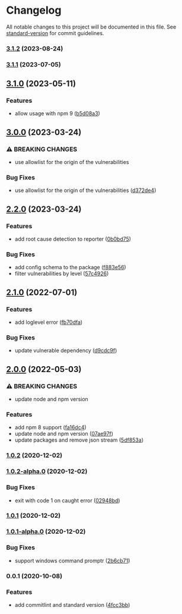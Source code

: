 # Changelog

All notable changes to this project will be documented in this file. See [standard-version](https://github.com/conventional-changelog/standard-version) for commit guidelines.

### [3.1.2](https://github.com/team-supercharge/audit-ci-wrapper/compare/v3.1.1...v3.1.2) (2023-08-24)

### [3.1.1](https://github.com/team-supercharge/audit-ci-wrapper/compare/v3.1.0...v3.1.1) (2023-07-05)

## [3.1.0](https://github.com/team-supercharge/audit-ci-wrapper/compare/v3.0.0...v3.1.0) (2023-05-11)


### Features

* allow usage with npm 9 ([b5d08a3](https://github.com/team-supercharge/audit-ci-wrapper/commit/b5d08a349299c4e8b7830012468f2129c0ed23ab))

## [3.0.0](https://github.com/team-supercharge/audit-ci-wrapper/compare/v2.2.0...v3.0.0) (2023-03-24)


### ⚠ BREAKING CHANGES

* use allowlist for the origin of the vulnerabilities

### Bug Fixes

* use allowlist for the origin of the vulnerabilities ([d372de4](https://github.com/team-supercharge/audit-ci-wrapper/commit/d372de4e5c3a3590fe45d7baf1eb5044dfd9d421))

## [2.2.0](https://github.com/team-supercharge/audit-ci-wrapper/compare/v2.1.0...v2.2.0) (2023-03-24)


### Features

* add root cause detection to reporter ([0b0bd75](https://github.com/team-supercharge/audit-ci-wrapper/commit/0b0bd75b86d6c2b0af7a41ccc0c217515563591f))


### Bug Fixes

* add config schema to the package ([f883e56](https://github.com/team-supercharge/audit-ci-wrapper/commit/f883e566a95390a21e7bcc92bfd6cc38eafd8941))
* filter vulnerabilities by level ([57c4926](https://github.com/team-supercharge/audit-ci-wrapper/commit/57c4926fca011613195161879beb672c9c5a94df))

## [2.1.0](https://github.com/team-supercharge/audit-ci-wrapper/compare/v2.0.0...v2.1.0) (2022-07-01)


### Features

* add loglevel error ([fb70dfa](https://github.com/team-supercharge/audit-ci-wrapper/commit/fb70dfaa054e00e487cf3e343d20bbc98ea5f67b))


### Bug Fixes

* update vulnerable dependency ([d9cdc9f](https://github.com/team-supercharge/audit-ci-wrapper/commit/d9cdc9f6c7f0f2dd1a0d4278962995cf2831a3a3))

## [2.0.0](https://github.com/team-supercharge/audit-ci-wrapper/compare/v1.0.2...v2.0.0) (2022-05-03)


### ⚠ BREAKING CHANGES

* update node and npm version

### Features

* add npm 8 support ([fa16dc4](https://github.com/team-supercharge/audit-ci-wrapper/commit/fa16dc429e6ba6cb954136111f741c84b21227f1))
* update node and npm version ([07ae97f](https://github.com/team-supercharge/audit-ci-wrapper/commit/07ae97f83bf52e5a628a1c4fbccb41b56bf7a1a3))
* update packages and remove json stream ([5df853a](https://github.com/team-supercharge/audit-ci-wrapper/commit/5df853ad85ca74a232cffcace3017132f52d6d2c))

### [1.0.2](https://github.com/team-supercharge/audit-ci-wrapper/compare/v1.0.2-alpha.0...v1.0.2) (2020-12-02)

### [1.0.2-alpha.0](https://github.com/team-supercharge/audit-ci-wrapper/compare/v1.0.1...v1.0.2-alpha.0) (2020-12-02)


### Bug Fixes

* exit with code 1 on caught error ([02948bd](https://github.com/team-supercharge/audit-ci-wrapper/commit/02948bd4cbd809bbde9059264dabb0aa93be42dd))

### [1.0.1](https://github.com/team-supercharge/audit-ci-wrapper/compare/v1.0.1-alpha.0...v1.0.1) (2020-12-02)

### [1.0.1-alpha.0](https://github.com/team-supercharge/audit-ci-wrapper/compare/v0.0.1...v1.0.1-alpha.0) (2020-12-02)


### Bug Fixes

* support windows command promptr ([2b6cb71](https://github.com/team-supercharge/audit-ci-wrapper/commit/2b6cb71c184c1ac09d8c2d78a88072f447b26159))

### 0.0.1 (2020-10-08)


### Features

* add commitlint and standard version ([4fcc3bb](https://github.com/team-supercharge/audit-ci-wrapper/commit/4fcc3bb2a05207b2df45be20a4c7cf6f16c41649))
